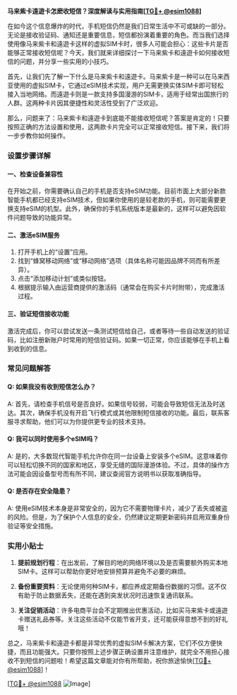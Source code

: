 **马来紫卡遠遊卡怎麽收短信？深度解读与实用指南[[TG💪+ @esim1088](https://t.me/s/esim1088)]**

在如今这个信息爆炸的时代，手机短信仍然是我们日常生活中不可或缺的一部分。无论是接收验证码、通知还是重要信息，短信都扮演着重要的角色。而当我们选择使用像马来紫卡和遠遊卡这样的虚拟SIM卡时，很多人可能会担心：这些卡片是否能够正常接收短信呢？今天，我们就来详细探讨一下马来紫卡和遠遊卡如何接收短信的问题，并分享一些实用的小技巧。

首先，让我们先了解一下什么是马来紫卡和遠遊卡。马来紫卡是一种可以在马来西亚使用的虚拟SIM卡，它通过eSIM技术实现，用户无需更换实体SIM卡即可轻松接入当地网络。而遠遊卡则是一款支持多国漫游的SIM卡，适用于经常出国旅行的人群。这两种卡片因其便捷性和灵活性受到了广泛欢迎。

那么，问题来了：马来紫卡和遠遊卡到底能不能接收短信呢？答案是肯定的！只要按照正确的方法设置和使用，这两款卡片完全可以正常接收短信。接下来，我们将一步步教你如何操作。

### 设置步骤详解

#### 一、检查设备兼容性
在开始之前，你需要确认自己的手机是否支持eSIM功能。目前市面上大部分新款智能手机都已经支持eSIM技术，但如果你使用的是较老款的手机，则可能需要更换支持eSIM的机型。此外，确保你的手机系统版本是最新的，这样可以避免因软件问题导致的功能异常。

#### 二、激活eSIM服务
1. 打开手机上的“设置”应用。
2. 找到“蜂窝移动网络”或“移动网络”选项（具体名称可能因品牌不同而有所差异）。
3. 点击“添加移动计划”或类似按钮。
4. 根据提示输入由运营商提供的激活码（通常会在购买卡片时附带），完成激活过程。

#### 三、验证短信接收功能
激活完成后，你可以尝试发送一条测试短信给自己，或者等待一些自动发送的验证码，比如注册新账户时常用的短信验证码。如果一切正常，你应该能够在手机上看到收到的信息。

### 常见问题解答

#### Q: 如果我没有收到短信怎么办？
A: 首先，请检查手机信号是否良好。如果信号较弱，可能会导致短信无法及时送达。其次，确保手机没有开启飞行模式或其他限制短信接收的功能。最后，联系客服寻求帮助，他们可以为你提供更专业的技术支持。

#### Q: 我可以同时使用多个eSIM吗？
A: 是的，大多数现代智能手机允许你在同一台设备上安装多个eSIM。这意味着你可以轻松切换不同的国家和地区，享受无缝的国际漫游体验。不过，具体的操作方法可能会因设备型号而有所不同，建议查阅官方说明书以获取准确指导。

#### Q: 是否存在安全隐患？
A: 使用eSIM技术本身是非常安全的，因为它不需要物理卡片，减少了丢失或被盗的风险。但是，为了保护个人信息的安全，仍然建议定期更新密码并启用双重身份验证等安全措施。

### 实用小贴士

1. **提前规划行程**：在出发前，了解目的地的网络环境以及是否需要额外购买本地SIM卡。这样可以帮助你更好地安排预算并避免不必要的麻烦。
   
2. **备份重要资料**：无论使用何种SIM卡，都应养成定期备份数据的习惯。这不仅有助于防止数据丢失，还能在遇到突发状况时迅速恢复通讯联系。

3. **关注促销活动**：许多电商平台会不定期推出优惠活动，比如买马来紫卡或遠遊卡赠送礼品券等。关注这些活动不仅能节省开支，还可能获得意想不到的好礼哦！

总之，马来紫卡和遠遊卡都是非常优秀的虚拟SIM卡解决方案，它们不仅方便快捷，而且功能强大。只要你按照上述步骤正确设置并注意维护，就完全不用担心接收不到短信的问题啦！希望这篇文章能对你有所帮助，祝你旅途愉快[[TG💪+ @esim1088](https://t.me/s/esim1088)]！

[[TG💪+ @esim1088](https://t.me/s/esim1088) ![Image](https://i.postimg.cc/4NQfJmqS/Snipaste-2025-05-13-00-14-12.png)]